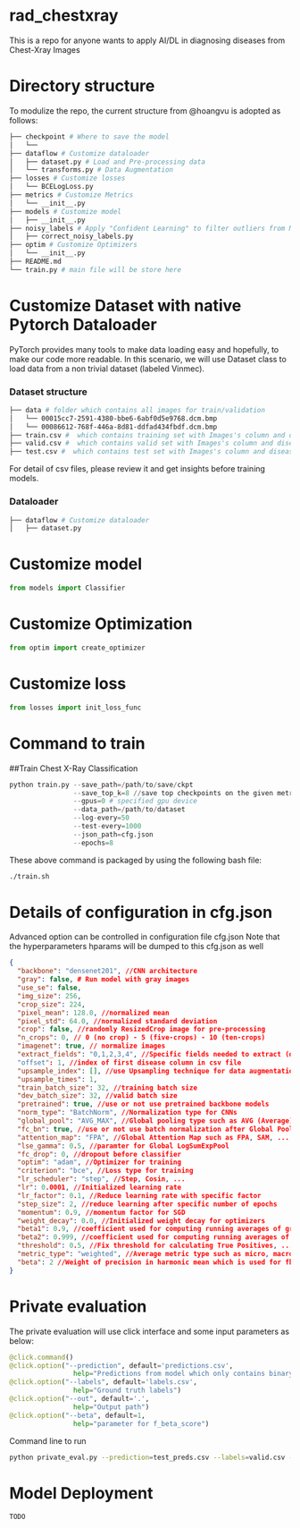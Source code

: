 # rad_chestxray
This is a repo for anyone wants to apply AI/DL in diagnosing diseases from Chest-Xray Images

# Directory structure
To modulize the repo, the current structure from @hoangvu is adopted as follows:
```bash 
├── checkpoint # Where to save the model 
│   └── 
├── dataflow # Customize dataloader 
│   ├── dataset.py # Load and Pre-processing data
│   └── transforms.py # Data Augmentation
├── losses # Customize losses 
│   └── BCELogLoss.py
├── metrics # Customize Metrics 
│   └── __init__.py
├── models # Customize model 
│   ├── __init__.py
├── noisy_labels # Apply "Confident Learning" to filter outliers from Multi-(class/label) images classification task 
│   ├── correct_noisy_labels.py
├── optim # Customize Optimizers
│   └── __init__.py
├── README.md
└── train.py # main file will be store here 
```


# Customize Dataset with native Pytorch Dataloader
PyTorch provides many tools to make data loading easy and hopefully, to make our code more readable. In this scenario, we will use Dataset class to load data from a non trivial dataset (labeled Vinmec).

### Dataset structure
```bash 
├── data # folder which contains all images for train/validation 
│   └── 00015cc7-2591-4380-bbe6-6abf0d5e9768.dcm.bmp
│   └── 00086612-768f-446a-8d81-ddfad434fbdf.dcm.bmp
├── train.csv #  which contains training set with Images's column and diseases's columns (19)
├── valid.csv #  which contains valid set with Images's column and diseases's columns (19)
├── test.csv #  which contains test set with Images's column and diseases's columns (19)
```
For detail of csv files, please review it and get insights before training models.

### Dataloader
```bash
├── dataflow # Customize dataloader 
│   ├── dataset.py
```

# Customize model 
```python
from models import Classifier
```

# Customize Optimization 
```python
from optim import create_optimizer
```

# Customize loss 
```python
from losses import init_loss_func
```

# Command to train 
##Train Chest X-Ray Classification
```python 
python train.py --save_path=/path/to/save/ckpt 
                --save_top_k=8 //save top checkpoints on the given metric
                --gpus=0 # specified gpu device
                --data_path=/path/to/dataset
                --log-every=50
                --test-every=1000 
                --json_path=cfg.json 
                --epochs=8
```

These above command is packaged by using the following bash file:
```bash 
./train.sh
```

# Details of configuration in cfg.json 
Advanced option can be controlled in configuration file cfg.json
Note that the hyperparameters hparams will be dumped to this cfg.json as well
```json 
{
  "backbone": "densenet201", //CNN architecture
  "gray": false, # Run model with gray images
  "use_se": false,
  "img_size": 256,
  "crop_size": 224,
  "pixel_mean": 128.0, //normalized mean
  "pixel_std": 64.0, //normalized standard deviation
  "crop": false, //randomly ResizedCrop image for pre-processing
  "n_crops": 0, // 0 (no crop) - 5 (five-crops) - 10 (ten-crops)
  "imagenet": true, // normalize images
  "extract_fields": "0,1,2,3,4", //Specific fields needed to extract (default: 5 main diseases)
  "offset": 1, //index of first disease column in csv file
  "upsample_index": [], //use Upsampling technique for data augmentation
  "upsample_times": 1,
  "train_batch_size": 32, //training batch size
  "dev_batch_size": 32, //valid batch size
  "pretrained": true, //use or not use pretrained backbone models
  "norm_type": "BatchNorm", //Normalization type for CNNs
  "global_pool": "AVG_MAX", //Global pooling type such as AVG (Average), MAX (max), ... (default=AVG_MAX)
  "fc_bn": true, //use or not use batch normalization after Global Pooling
  "attention_map": "FPA", //Global Attention Map such as FPA, SAM, ...
  "lse_gamma": 0.5, //paramter for Global LogSumExpPool
  "fc_drop": 0, //dropout before classifier
  "optim": "adam", //Optimizer for training
  "criterion": "bce", //Loss type for training
  "lr_scheduler": "step", //Step, Cosin, ...
  "lr": 0.0001, //Initialized learning rate
  "lr_factor": 0.1, //Reduce learning rate with specific factor
  "step_size": 2, //reduce learning after specific number of epochs
  "momentum": 0.9, //momentum factor for SGD
  "weight_decay": 0.0, //Initialized weight decay for optimizers
  "beta1": 0.9, //coefficient used for computing running averages of gradient and its square
  "beta2": 0.999, //coefficient used for computing running averages of gradient and its square
  "threshold": 0.5, //Fix threshold for calculating True Positives, ...
  "metric_type": "weighted", //Average metric type such as micro, macro, weighted which is used for Precision, Recall, Fbeta_Score
  "beta": 2 //Weight of precision in harmonic mean which is used for fbeta_score
}
```


# Private evaluation
The private evaluation will use click interface and some input parameters as below:
```python 
@click.command()
@click.option("--prediction", default='predictions.csv',
                help="Predictions from model which only contains binary values")
@click.option("--labels", default='labels.csv', 
                help="Ground truth labels")
@click.option("--out", default='.', 
                help="Output path")
@click.option("--beta", default=1, 
                help="parameter for f_beta_score")
```
Command line to run
```bash 
python private_eval.py --prediction=test_preds.csv --labels=valid.csv --beta=1
```

# Model Deployment
```python
TODO
```